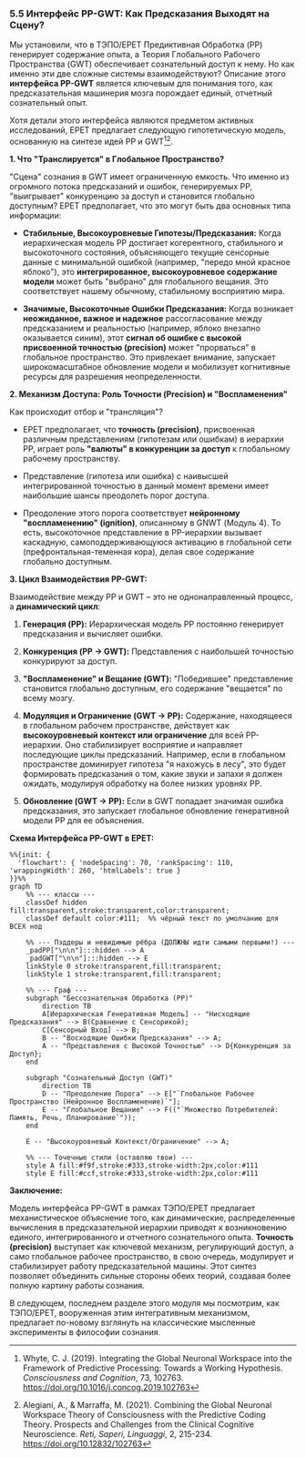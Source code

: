 
### 5.5 Интерфейс PP-GWT: Как Предсказания Выходят на Сцену?

Мы установили, что в ТЭПО/EPET Предиктивная Обработка (PP) генерирует содержание опыта, а Теория Глобального Рабочего Пространства (GWT) обеспечивает сознательный доступ к нему. Но как именно эти две сложные системы взаимодействуют? Описание этого **интерфейса PP-GWT** является ключевым для понимания того, как предсказательная машинерия мозга порождает единый, отчетный сознательный опыт.

Хотя детали этого интерфейса являются предметом активных исследований, EPET предлагает следующую гипотетическую модель, основанную на синтезе идей PP и GWT[^pp_gwt_integration_whyte][^pp_gwt_integration_alegiani].

**1. Что "Транслируется" в Глобальное Пространство?**

"Сцена" сознания в GWT имеет ограниченную емкость. Что именно из огромного потока предсказаний и ошибок, генерируемых PP, "выигрывает" конкуренцию за доступ и становится глобально доступным? EPET предполагает, что это могут быть два основных типа информации:

-   **Стабильные, Высокоуровневые Гипотезы/Предсказания:** Когда иерархическая модель PP достигает когерентного, стабильного и высокоточного состояния, объясняющего текущие сенсорные данные с минимальной ошибкой (например, "передо мной красное яблоко"), это **интегрированное, высокоуровневое содержание модели** может быть "выбрано" для глобального вещания. Это соответствует нашему обычному, стабильному восприятию мира.
    
-   **Значимые, Высокоточные Ошибки Предсказания:** Когда возникает **неожиданное, важное и надежное** рассогласование между предсказанием и реальностью (например, яблоко внезапно оказывается синим), этот **сигнал об ошибке с высокой присвоенной точностью (precision)** может "прорваться" в глобальное пространство. Это привлекает внимание, запускает широкомасштабное обновление модели и мобилизует когнитивные ресурсы для разрешения неопределенности.
    

**2. Механизм Доступа: Роль Точности (Precision) и "Воспламенения"**

Как происходит отбор и "трансляция"?

-   EPET предполагает, что **точность (precision)**, присвоенная различным представлениям (гипотезам или ошибкам) в иерархии PP, играет роль **"валюты" в конкуренции за доступ** к глобальному рабочему пространству.
    
-   Представление (гипотеза или ошибка) с наивысшей интегрированной точностью в данный момент времени имеет наибольшие шансы преодолеть порог доступа.
    
-   Преодоление этого порога соответствует **нейронному "воспламенению" (ignition)**, описанному в GNWT (Модуль 4). То есть, высокоточное представление в PP-иерархии вызывает каскадную, самоподдерживающуюся активацию в глобальной сети (префронтальная-теменная кора), делая свое содержание глобально доступным.
    

**3. Цикл Взаимодействия PP-GWT:**

Взаимодействие между PP и GWT – это не однонаправленный процесс, а **динамический цикл**:

1.  **Генерация (PP):** Иерархическая модель PP постоянно генерирует предсказания и вычисляет ошибки.
    
2.  **Конкуренция (PP -> GWT):** Представления с наибольшей точностью конкурируют за доступ.
    
3.  **"Воспламенение" и Вещание (GWT):** "Победившее" представление становится глобально доступным, его содержание "вещается" по всему мозгу.
    
4.  **Модуляция и Ограничение (GWT -> PP):** Содержание, находящееся в глобальном рабочем пространстве, действует как **высокоуровневый контекст или ограничение** для всей PP-иерархии. Оно стабилизирует восприятие и направляет последующие циклы предсказаний. Например, если в глобальном пространстве доминирует гипотеза "я нахожусь в лесу", это будет формировать предсказания о том, какие звуки и запахи я должен ожидать, модулируя обработку на более низких уровнях PP.
    
5.  **Обновление (GWT -> PP):** Если в GWT попадает значимая ошибка предсказания, это запускает глобальное обновление генеративной модели PP для ее объяснения.
    

**Схема Интерфейса PP-GWT в EPET:**

```mermaid
%%{init: {
  'flowchart': { 'nodeSpacing': 70, 'rankSpacing': 110, 'wrappingWidth': 260, 'htmlLabels': true }
}}%%
graph TD
    %% --- классы ---
    classDef hidden fill:transparent,stroke:transparent,color:transparent;
    classDef default color:#111;  %% чёрный текст по умолчанию для ВСЕХ нод

    %% --- Пэддеры и невидимые рёбра (ДОЛЖНЫ идти самыми первыми!) ---
    _padPP["\n\n"]:::hidden --> A
    _padGWT["\n\n"]:::hidden --> E
    linkStyle 0 stroke:transparent,fill:transparent;
    linkStyle 1 stroke:transparent,fill:transparent;

    %% --- Граф ---
    subgraph "Бессознательная Обработка (PP)"
        direction TB
        A[Иерархическая Генеративная Модель] -- "Нисходящие Предсказания" --> B(Сравнение с Сенсорикой);
        C[Сенсорный Вход] --> B;
        B -- "Восходящие Ошибки Предсказания" --> A;
        A -- "Представления с Высокой Точностью" --> D{Конкуренция за Доступ};
    end

    subgraph "Сознательный Доступ (GWT)"
        direction TB
        D -- "Преодоление Порога" --> E["`Глобальное Рабочее Пространство (Нейронное Воспламенение)`"];
        E -- "Глобальное Вещание" --> F(("`Множество Потребителей: Память, Речь, Планирование`"));
    end

    E -- "Высокоуровневый Контекст/Ограничение" --> A;

    %% --- Точечные стили (оставляю твои) ---
    style A fill:#f9f,stroke:#333,stroke-width:2px,color:#111
    style E fill:#ccf,stroke:#333,stroke-width:2px,color:#111

```

**Заключение:**

Модель интерфейса PP-GWT в рамках ТЭПО/EPET предлагает механистическое объяснение того, как динамические, распределенные вычисления в предсказательной иерархии приводят к возникновению единого, интегрированного и отчетного сознательного опыта. **Точность (precision)** выступает как ключевой механизм, регулирующий доступ, а само глобальное рабочее пространство, в свою очередь, модулирует и стабилизирует работу предсказательной машины. Этот синтез позволяет объединить сильные стороны обеих теорий, создавая более полную картину работы сознания.

В следующем, последнем разделе этого модуля мы посмотрим, как ТЭПО/EPET, вооруженная этим интегративным механизмом, предлагает по-новому взглянуть на классические мысленные эксперименты в философии сознания.


[^pp_gwt_integration_whyte]: Whyte, C. J. (2019). Integrating the Global Neuronal Workspace into the Framework of Predictive Processing: Towards a Working Hypothesis. *Consciousness and Cognition*, 73, 102763. https://doi.org/10.1016/j.concog.2019.102763
[^pp_gwt_integration_alegiani]: Alegiani, A., & Marraffa, M. (2021). Combining the Global Neuronal Workspace Theory of Consciousness with the Predictive Coding Theory. Prospects and Challenges from the Clinical Cognitive Neuroscience. *Reti, Saperi, Linguaggi*, 2, 215-234. https://doi.org/10.12832/102763

